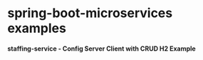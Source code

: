 # spring-boot-microservices examples
#### staffing-service - Config Server Client with CRUD H2 Example

